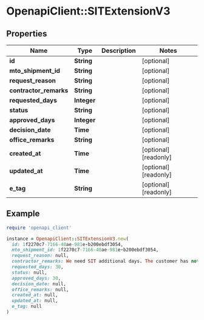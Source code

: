 # OpenapiClient::SITExtensionV3

## Properties

| Name | Type | Description | Notes |
| ---- | ---- | ----------- | ----- |
| **id** | **String** |  | [optional] |
| **mto_shipment_id** | **String** |  | [optional] |
| **request_reason** | **String** |  | [optional] |
| **contractor_remarks** | **String** |  | [optional] |
| **requested_days** | **Integer** |  | [optional] |
| **status** | **String** |  | [optional] |
| **approved_days** | **Integer** |  | [optional] |
| **decision_date** | **Time** |  | [optional] |
| **office_remarks** | **String** |  | [optional] |
| **created_at** | **Time** |  | [optional][readonly] |
| **updated_at** | **Time** |  | [optional][readonly] |
| **e_tag** | **String** |  | [optional][readonly] |

## Example

```ruby
require 'openapi_client'

instance = OpenapiClient::SITExtensionV3.new(
  id: 1f2270c7-7166-40ae-981e-b200ebdf3054,
  mto_shipment_id: 1f2270c7-7166-40ae-981e-b200ebdf3054,
  request_reason: null,
  contractor_remarks: We need SIT additional days. The customer has not found a house yet.,
  requested_days: 30,
  status: null,
  approved_days: 30,
  decision_date: null,
  office_remarks: null,
  created_at: null,
  updated_at: null,
  e_tag: null
)
```

